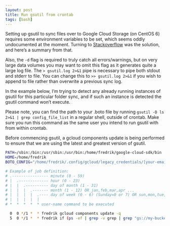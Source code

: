 ```yaml
---
layout: post
title: Run gsutil from crontab
tags: [bash]
---
```


Setting up gsutil to sync files over to Google Cloud Storage (on CentOS 6) requires some environment variables to be set, which seems oddly undocumented at the moment. Turning to [Stackoverflow](http://stackoverflow.com/questions/27439326/how-to-properly-run-gsutil-from-crontab/27480249) was the solution, and here’s a summary from that.

<!--more-->

Also, the `-d` flag is required to truly catch all errors/warnings, but on very large data volumes you may want to omit this flag as it generates quite a large log file. The `> gsutil.log 2>&1` pipe is necessary to pipe both stdout and stderr to file. You can change this to `>> gsutil.log 2>&1` if you wish to append to file rather than overwrite a previous sync log.

In the example below, I’m trying to detect any already running instances of gsutil for this particular folder sync, and if such an instance is detected the gsutil command won’t execute.

Please note, you can find the path to your .boto file by running `gsutil -D ls 2>&1 | grep config_file_list` in a regular shell, outside of crontab. Make sure you run this command as the same user you intend to run gsutil with from within crontab.

Before commencing gsutil, a gcloud components update is being performed to ensure that we are using the latest and greatest version of gsutil.

```bash
PATH=/sbin:/bin:/usr/sbin:/usr/bin:/home/fredrik/google-cloud-sdk/bin
HOME=/home/fredrik
BOTO_CONFIG="/home/fredrik/.config/gcloud/legacy_credentials/[your-email-address]/.boto"

# Example of job definition:
# .---------------- minute (0 - 59)
# |  .------------- hour (0 - 23)
# |  |  .---------- day of month (1 - 31)
# |  |  |  .------- month (1 - 12) OR jan,feb,mar,apr ...
# |  |  |  |  .---- day of week (0 - 6) (Sunday=0 or 7) OR sun,mon,tue,wed,thu,fri,sat
# |  |  |  |  |
# *  *  *  *  * user-name command to be executed

  0  0 */1 *  * fredrik gcloud components update -q
  5  0 */1 *  * fredrik if (ps -ef | grep -v grep | grep "gs://my-bucket/my-folder/"); then echo "Skipping gsutil sync, it is already running."; else gsutil -d -m rsync -r -C /local-folder/ gs://my-bucket/my-folder/ > /gsutil.log 2>&1; fi
  ```
  
